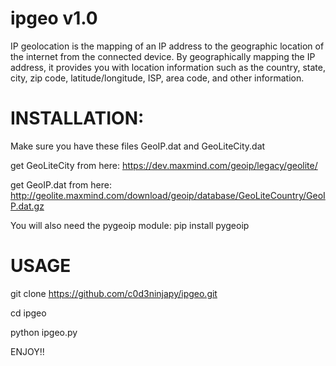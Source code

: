 # ipgeo v1.0

IP geolocation is the mapping of an IP address to the geographic location of the internet from the connected device. By geographically mapping the IP address, it provides you with location information such as the country, state, city, zip code, latitude/longitude, ISP, area code, and other information.

# INSTALLATION:

Make sure you have these files GeoIP.dat and GeoLiteCity.dat

get GeoLiteCity from here: https://dev.maxmind.com/geoip/legacy/geolite/

get GeoIP.dat from here: http://geolite.maxmind.com/download/geoip/database/GeoLiteCountry/GeoIP.dat.gz

You will also need the pygeoip module: pip install pygeoip

# USAGE

git clone https://github.com/c0d3ninjapy/ipgeo.git

cd ipgeo

python ipgeo.py

ENJOY!!




